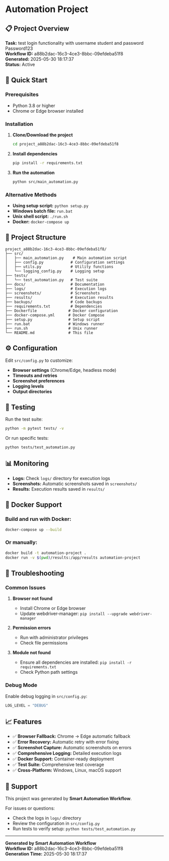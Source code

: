 # Automation Project

## 📋 Project Overview

**Task:** test login functionality with username student and password Password123  
**Workflow ID:** a88b2dac-16c3-4ce3-8bbc-09efdeba51f8  
**Generated:** 2025-05-30 18:17:37  
**Status:** Active

## 🚀 Quick Start

### Prerequisites
- Python 3.8 or higher
- Chrome or Edge browser installed

### Installation

1. **Clone/Download the project**
   ```bash
   cd project_a88b2dac-16c3-4ce3-8bbc-09efdeba51f8
   ```

2. **Install dependencies**
   ```bash
   pip install -r requirements.txt
   ```

3. **Run the automation**
   ```bash
   python src/main_automation.py
   ```

### Alternative Methods

- **Using setup script:** `python setup.py`
- **Windows batch file:** `run.bat`
- **Unix shell script:** `./run.sh`
- **Docker:** `docker-compose up`

## 📁 Project Structure

```
project_a88b2dac-16c3-4ce3-8bbc-09efdeba51f8/
├── src/
│   ├── main_automation.py    # Main automation script
│   ├── config.py            # Configuration settings
│   ├── utils.py             # Utility functions
│   └── logging_config.py    # Logging setup
├── tests/
│   └── test_automation.py   # Test suite
├── docs/                    # Documentation
├── logs/                    # Execution logs
├── screenshots/             # Screenshots
├── results/                 # Execution results
├── backups/                 # Code backups
├── requirements.txt         # Dependencies
├── Dockerfile              # Docker configuration
├── docker-compose.yml      # Docker Compose
├── setup.py                # Setup script
├── run.bat                 # Windows runner
├── run.sh                  # Unix runner
└── README.md               # This file
```

## ⚙️ Configuration

Edit `src/config.py` to customize:

- **Browser settings** (Chrome/Edge, headless mode)
- **Timeouts and retries**
- **Screenshot preferences**
- **Logging levels**
- **Output directories**

## 🧪 Testing

Run the test suite:
```bash
python -m pytest tests/ -v
```

Or run specific tests:
```bash
python tests/test_automation.py
```

## 📊 Monitoring

- **Logs:** Check `logs/` directory for execution logs
- **Screenshots:** Automatic screenshots saved in `screenshots/`
- **Results:** Execution results saved in `results/`

## 🐳 Docker Support

### Build and run with Docker:
```bash
docker-compose up --build
```

### Or manually:
```bash
docker build -t automation-project .
docker run -v $(pwd)/results:/app/results automation-project
```

## 🔧 Troubleshooting

### Common Issues

1. **Browser not found**
   - Install Chrome or Edge browser
   - Update webdriver-manager: `pip install --upgrade webdriver-manager`

2. **Permission errors**
   - Run with administrator privileges
   - Check file permissions

3. **Module not found**
   - Ensure all dependencies are installed: `pip install -r requirements.txt`
   - Check Python path settings

### Debug Mode

Enable debug logging in `src/config.py`:
```python
LOG_LEVEL = "DEBUG"
```

## 📈 Features

- ✅ **Browser Fallback:** Chrome → Edge automatic fallback
- ✅ **Error Recovery:** Automatic retry with error fixing
- ✅ **Screenshot Capture:** Automatic screenshots on errors
- ✅ **Comprehensive Logging:** Detailed execution logs
- ✅ **Docker Support:** Container-ready deployment
- ✅ **Test Suite:** Comprehensive test coverage
- ✅ **Cross-Platform:** Windows, Linux, macOS support

## 🤝 Support

This project was generated by **Smart Automation Workflow**.

For issues or questions:
- Check the logs in `logs/` directory
- Review the configuration in `src/config.py`
- Run tests to verify setup: `python tests/test_automation.py`

---

**Generated by Smart Automation Workflow**  
**Workflow ID:** a88b2dac-16c3-4ce3-8bbc-09efdeba51f8  
**Generation Time:** 2025-05-30 18:17:37

